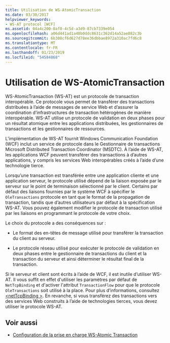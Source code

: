 ```yaml
---
title: Utilisation de WS-AtomicTransaction
ms.date: 03/30/2017
helpviewer_keywords:
- WS-AT protocol [WCF]
ms.assetid: 04a4c200-0af0-4c5d-a3d9-87cb7339e054
ms.openlocfilehash: a06d441ad1a48b0ddc8631c362d14a52ae882c3b
ms.sourcegitcommit: 6b308cf6d627d78ee36dbbae8972a310ac7fd6c8
ms.translationtype: MT
ms.contentlocale: fr-FR
ms.lasthandoff: 01/23/2019
ms.locfileid: "54584868"
---
```

# <a name="using-ws-atomictransaction"></a>Utilisation de WS-AtomicTransaction
WS-AtomicTransaction (WS-AT) est un protocole de transaction interopérable. Ce protocole vous permet de transférer des transactions distribuées à l’aide de messages de service Web et d’assurer la coordination d’infrastructures de transaction hétérogènes de manière interopérable. WS-AT utilise un protocole de validation en deux phases pour un résultat atomique entre les applications distribuées, les gestionnaires de transactions et les gestionnaires de ressources.  
  
 L’implémentation de WS-AT fournit Windows Communication Foundation (WCF) inclut un service de protocole dans le Gestionnaire de transactions Microsoft Distributed Transaction Coordinator (MSDTC). À l’aide de WS-AT, les applications WCF peuvent transférer des transactions à d’autres applications, y compris les services Web interopérables créés à l’aide d’une technologie tierce.  
  
 Lorsqu’une transaction est transférée entre une application cliente et une application serveur, le protocole utilisé dépend de la liaison exposée par le serveur sur le point de terminaison sélectionné par le client. Certains par défaut des liaisons fournies par le système WCF à spécifier le `OleTransactions` protocole en tant que le format de la propagation de transaction, tandis que d’autres utilisateurs par défaut à la spécification WS-AT. Vous pouvez également modifier le protocole de transaction utilisé par les liaisons en programmant le protocole de votre choix.  
  
 Le choix du protocole a des conséquences sur :  
  
-   Le format des en-têtes de message utilisé pour transférer la transaction du client au serveur.  
  
-   Le protocole réseau utilisé pour exécuter le protocole de validation en deux phases entre le gestionnaire de transactions du client et la transaction du serveur et ainsi déterminer le résultat final de la transaction.  
  
 Si le serveur et client sont écrits à l’aide de WCF, il est inutile d’utiliser WS-AT. Il vous suffit en effet d'utiliser les paramètres par défaut de `NetTcpBinding` et d'activer l'attribut `TransactionFlow` pour que le protocole `OleTransactions` soit utilisé à la place. Pour plus d’informations, consultez [ \<netTcpBinding >](../../../../docs/framework/configure-apps/file-schema/wcf/nettcpbinding.md). En revanche, si vous transférez des transactions vers des services Web construits à l’aide de technologies tierces, vous devez utiliser le protocole WS-AT.  
  
## <a name="see-also"></a>Voir aussi
- [Configuration de la prise en charge WS-Atomic Transaction](../../../../docs/framework/wcf/feature-details/configuring-ws-atomic-transaction-support.md)
